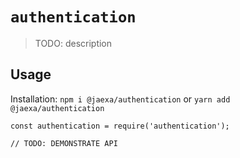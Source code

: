 # `authentication`

> TODO: description

## Usage

Installation:
`npm i @jaexa/authentication` or `yarn add @jaexa/authentication`

```
const authentication = require('authentication');

// TODO: DEMONSTRATE API
```
